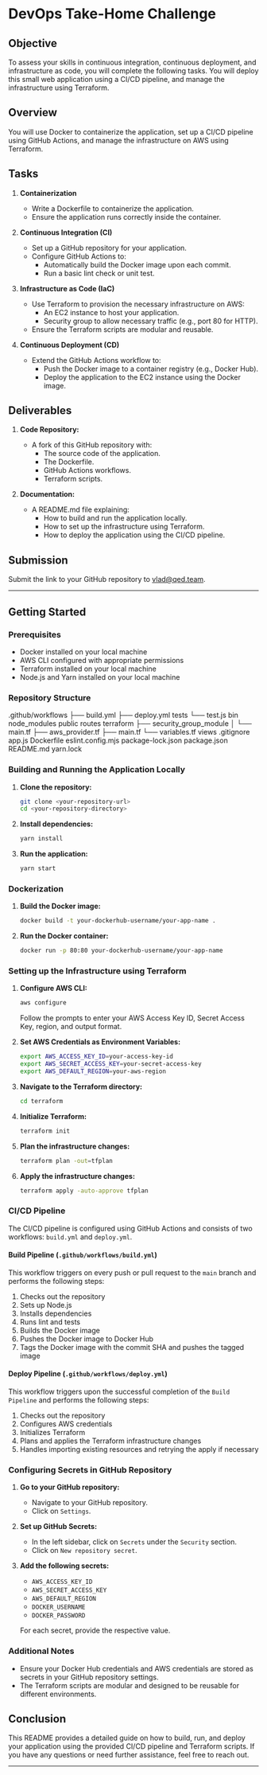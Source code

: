 # DevOps Take-Home Challenge

## Objective

To assess your skills in continuous integration, continuous deployment, and infrastructure as code, you will complete the following tasks. You will deploy this small web application using a CI/CD pipeline, and manage the infrastructure using Terraform.

## Overview

You will use Docker to containerize the application, set up a CI/CD pipeline using GitHub Actions, and manage the infrastructure on AWS using Terraform.

## Tasks

1. **Containerization**
   - Write a Dockerfile to containerize the application.
   - Ensure the application runs correctly inside the container.

2. **Continuous Integration (CI)**
   - Set up a GitHub repository for your application.
   - Configure GitHub Actions to:
     - Automatically build the Docker image upon each commit.
     - Run a basic lint check or unit test.

3. **Infrastructure as Code (IaC)**
   - Use Terraform to provision the necessary infrastructure on AWS:
     - An EC2 instance to host your application.
     - Security group to allow necessary traffic (e.g., port 80 for HTTP).
   - Ensure the Terraform scripts are modular and reusable.

4. **Continuous Deployment (CD)**
   - Extend the GitHub Actions workflow to:
     - Push the Docker image to a container registry (e.g., Docker Hub).
     - Deploy the application to the EC2 instance using the Docker image.

## Deliverables

1. **Code Repository:**
   - A fork of this GitHub repository with:
     - The source code of the application.
     - The Dockerfile.
     - GitHub Actions workflows.
     - Terraform scripts.

2. **Documentation:**
   - A README.md file explaining:
     - How to build and run the application locally.
     - How to set up the infrastructure using Terraform.
     - How to deploy the application using the CI/CD pipeline.

## Submission

Submit the link to your GitHub repository to vlad@qed.team.

---

## Getting Started

### Prerequisites

- Docker installed on your local machine
- AWS CLI configured with appropriate permissions
- Terraform installed on your local machine
- Node.js and Yarn installed on your local machine

### Repository Structure

.github/workflows
├── build.yml
├── deploy.yml
tests
└── test.js
bin
node_modules
public
routes
terraform
├── security_group_module
│ └── main.tf
├── aws_provider.tf
├── main.tf
└── variables.tf
views
.gitignore
app.js
Dockerfile
eslint.config.mjs
package-lock.json
package.json
README.md
yarn.lock



### Building and Running the Application Locally

1. **Clone the repository:**

    ```bash
    git clone <your-repository-url>
    cd <your-repository-directory>
    ```

2. **Install dependencies:**

    ```bash
    yarn install
    ```

3. **Run the application:**

    ```bash
    yarn start
    ```

### Dockerization

1. **Build the Docker image:**

    ```bash
    docker build -t your-dockerhub-username/your-app-name .
    ```

2. **Run the Docker container:**

    ```bash
    docker run -p 80:80 your-dockerhub-username/your-app-name
    ```

### Setting up the Infrastructure using Terraform

1. **Configure AWS CLI:**

    ```bash
    aws configure
    ```

    Follow the prompts to enter your AWS Access Key ID, Secret Access Key, region, and output format.

2. **Set AWS Credentials as Environment Variables:**

    ```bash
    export AWS_ACCESS_KEY_ID=your-access-key-id
    export AWS_SECRET_ACCESS_KEY=your-secret-access-key
    export AWS_DEFAULT_REGION=your-aws-region
    ```

3. **Navigate to the Terraform directory:**

    ```bash
    cd terraform
    ```

4. **Initialize Terraform:**

    ```bash
    terraform init
    ```

5. **Plan the infrastructure changes:**

    ```bash
    terraform plan -out=tfplan
    ```

6. **Apply the infrastructure changes:**

    ```bash
    terraform apply -auto-approve tfplan
    ```

### CI/CD Pipeline

The CI/CD pipeline is configured using GitHub Actions and consists of two workflows: `build.yml` and `deploy.yml`.

#### Build Pipeline (`.github/workflows/build.yml`)

This workflow triggers on every push or pull request to the `main` branch and performs the following steps:

1. Checks out the repository
2. Sets up Node.js
3. Installs dependencies
4. Runs lint and tests
5. Builds the Docker image
6. Pushes the Docker image to Docker Hub
7. Tags the Docker image with the commit SHA and pushes the tagged image

#### Deploy Pipeline (`.github/workflows/deploy.yml`)

This workflow triggers upon the successful completion of the `Build Pipeline` and performs the following steps:

1. Checks out the repository
2. Configures AWS credentials
3. Initializes Terraform
4. Plans and applies the Terraform infrastructure changes
5. Handles importing existing resources and retrying the apply if necessary

### Configuring Secrets in GitHub Repository

1. **Go to your GitHub repository:**
   - Navigate to your GitHub repository.
   - Click on `Settings`.

2. **Set up GitHub Secrets:**
   - In the left sidebar, click on `Secrets` under the `Security` section.
   - Click on `New repository secret`.

3. **Add the following secrets:**

   - `AWS_ACCESS_KEY_ID`
   - `AWS_SECRET_ACCESS_KEY`
   - `AWS_DEFAULT_REGION`
   - `DOCKER_USERNAME`
   - `DOCKER_PASSWORD`

   For each secret, provide the respective value.

### Additional Notes

- Ensure your Docker Hub credentials and AWS credentials are stored as secrets in your GitHub repository settings.
- The Terraform scripts are modular and designed to be reusable for different environments.

## Conclusion

This README provides a detailed guide on how to build, run, and deploy your application using the provided CI/CD pipeline and Terraform scripts. If you have any questions or need further assistance, feel free to reach out.

---
